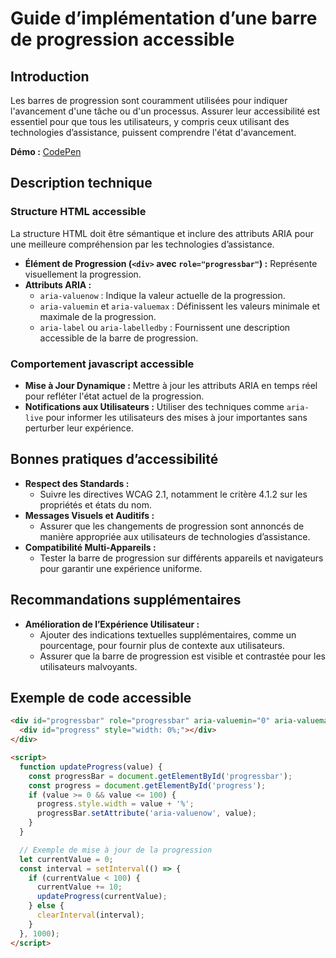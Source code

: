 # Guide d’implémentation d’une barre de progression accessible

## Introduction

Les barres de progression sont couramment utilisées pour indiquer l'avancement d'une tâche ou d'un processus. Assurer leur accessibilité est essentiel pour que tous les utilisateurs, y compris ceux utilisant des technologies d’assistance, puissent comprendre l'état d'avancement.

**Démo :** [CodePen](https://codepen.io/numera11y/pen/emOrBjG)

## Description technique

### Structure HTML accessible

La structure HTML doit être sémantique et inclure des attributs ARIA pour une meilleure compréhension par les technologies d’assistance.

- **Élément de Progression (`<div>` avec `role="progressbar"`) :** Représente visuellement la progression.
- **Attributs ARIA :**
  - `aria-valuenow` : Indique la valeur actuelle de la progression.
  - `aria-valuemin` et `aria-valuemax` : Définissent les valeurs minimale et maximale de la progression.
  - `aria-label` ou `aria-labelledby` : Fournissent une description accessible de la barre de progression.

### Comportement javascript accessible

- **Mise à Jour Dynamique :** Mettre à jour les attributs ARIA en temps réel pour refléter l'état actuel de la progression.
- **Notifications aux Utilisateurs :** Utiliser des techniques comme `aria-live` pour informer les utilisateurs des mises à jour importantes sans perturber leur expérience.

## Bonnes pratiques d’accessibilité

- **Respect des Standards :**
  - Suivre les directives WCAG 2.1, notamment le critère 4.1.2 sur les propriétés et états du nom.
- **Messages Visuels et Auditifs :**
  - Assurer que les changements de progression sont annoncés de manière appropriée aux utilisateurs de technologies d’assistance.
- **Compatibilité Multi-Appareils :**
  - Tester la barre de progression sur différents appareils et navigateurs pour garantir une expérience uniforme.

## Recommandations supplémentaires

- **Amélioration de l’Expérience Utilisateur :**
  - Ajouter des indications textuelles supplémentaires, comme un pourcentage, pour fournir plus de contexte aux utilisateurs.
  - Assurer que la barre de progression est visible et contrastée pour les utilisateurs malvoyants.

## Exemple de code accessible

```html
<div id="progressbar" role="progressbar" aria-valuemin="0" aria-valuemax="100" aria-valuenow="0" aria-label="Progression de la tâche">
  <div id="progress" style="width: 0%;"></div>
</div>

<script>
  function updateProgress(value) {
    const progressBar = document.getElementById('progressbar');
    const progress = document.getElementById('progress');
    if (value >= 0 && value <= 100) {
      progress.style.width = value + '%';
      progressBar.setAttribute('aria-valuenow', value);
    }
  }

  // Exemple de mise à jour de la progression
  let currentValue = 0;
  const interval = setInterval(() => {
    if (currentValue < 100) {
      currentValue += 10;
      updateProgress(currentValue);
    } else {
      clearInterval(interval);
    }
  }, 1000);
</script>
```
